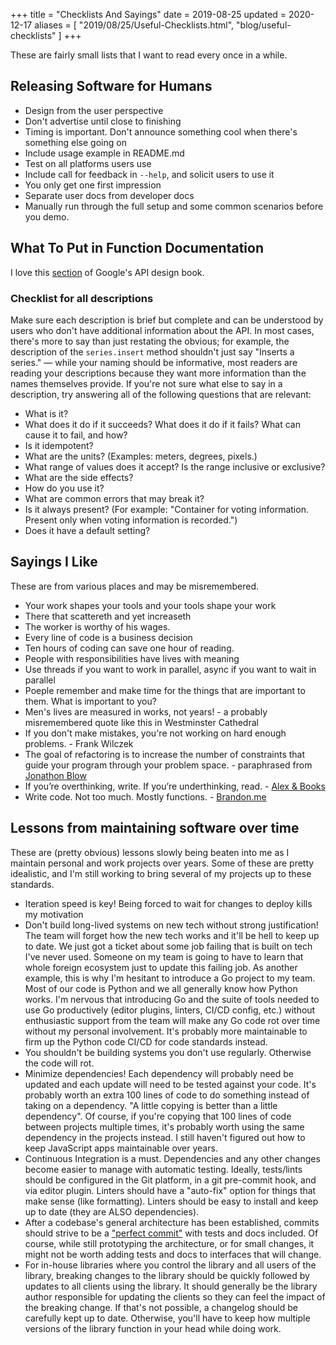+++
title = "Checklists And Sayings"
date = 2019-08-25
updated = 2020-12-17
aliases = [ "2019/08/25/Useful-Checklists.html", "blog/useful-checklists" ]
+++

These are fairly small lists that I want to read every once in a while.

## Releasing Software for Humans

- Design from the user perspective
- Don't advertise until close to finishing
- Timing is important. Don't announce something cool when there's something else going on
- Include usage example in README.md
- Test on all platforms users use
- Include call for feedback in `--help`, and solicit users to use it
- You only get one first impression
- Separate user docs from developer docs
- Manually run through the full setup and some common scenarios before you demo.

## What To Put in Function Documentation

I love this [section](https://cloud.google.com/apis/design/documentation#checklist) of Google's API design book.

### Checklist for all descriptions

Make sure each description is brief but complete and can be understood by users
who don't have additional information about the API. In most cases, there's
more to say than just restating the obvious; for example, the description of
the `series.insert` method shouldn't just say "Inserts a series." — while your
naming should be informative, most readers are reading your descriptions
because they want more information than the names themselves provide. If you're
not sure what else to say in a description, try answering all of the following
questions that are relevant:

- What is it?
- What does it do if it succeeds? What does it do if it fails? What can cause it to fail, and how?
- Is it idempotent?
- What are the units? (Examples: meters, degrees, pixels.)
- What range of values does it accept? Is the range inclusive or exclusive?
- What are the side effects?
- How do you use it?
- What are common errors that may break it?
- Is it always present? (For example: "Container for voting information. Present only when voting information is recorded.")
- Does it have a default setting?

## Sayings I Like

These are from various places and may be misremembered.

- Your work shapes your tools and your tools shape your work
- There that scattereth and yet increaseth
- The worker is worthy of his wages.
- Every line of code is a business decision
- Ten hours of coding can save one hour of reading.
- People with responsibilities have lives with meaning
- Use threads if you want to work in parallel, async if you want to wait in parallel
- Poeple remember and make time for the things that are important to them. What is important to you?
- Men's lives are measured in works, not years! - a probably misremembered quote like this in Westminster Cathedral
- If you don't make mistakes, you're not working on hard enough problems. - Frank Wilczek
- The goal of refactoring is to increase the number of constraints that guide your program through your problem space. - paraphrased from [Jonathon Blow](https://www.youtube.com/watch?v=2J-HIh3kXCQ)
- If you’re overthinking, write. If you’re underthinking, read. - [Alex & Books](https://twitter.com/alexandbooks_/status/1446883211393503232?lang=en)
- Write code. Not too much. Mostly functions. - [Brandon.me](https://www.brandons.me/blog/write-code-not-too-much-mostly-functions)

## Lessons from maintaining software over time

These are (pretty obvious) lessons slowly being beaten into me as I maintain personal and work projects over years. Some of these are pretty idealistic, and I'm still working to bring several of my projects up to these standards.

- Iteration speed is key! Being forced to wait for changes to deploy kills my motivation
- Don't build long-lived systems on new tech without strong justification! The team will forget how the new tech works and it'll be hell to keep up to date. We just got a ticket about some job failing that is built on tech I've never used. Someone on my team is going to have to learn that whole foreign ecosystem just to update this failing job. As another example, this is why I'm hesitant to introduce a Go project to my team. Most of our code is Python and we all generally know how Python works. I'm nervous that introducing Go and the suite of tools needed to use Go productively (editor plugins, linters, CI/CD config, etc.) without enthusiastic support from the team will make any Go code rot over time without my personal involvement. It's probably more maintainable to firm up the Python code CI/CD for code standards instead.
- You shouldn't be building systems you don't use regularly. Otherwise the code will rot.
- Minimize dependencies! Each dependency will probably need be updated and each update will need to be tested against your code. It's probably worth an extra 100 lines of code to do something instead of taking on a dependency. "A little copying is better than a little dependency". Of course, if you're copying that 100 lines of code between projects multiple times, it's probably worth using the same dependency in the projects instead. I still haven't figured out how to keep JavaScript apps maintainable over years.
- Continuous Integration is a must. Dependencies and any other changes become easier to manage with automatic testing. Ideally, tests/lints should be configured in the Git platform, in a git pre-commit hook, and via editor plugin. Linters should have a "auto-fix" option for things that make sense (like formatting). Linters should be easy to install and keep up to date (they are ALSO dependencies).
- After a codebase's general architecture has been established, commits should strive to be a ["perfect commit"](https://simonwillison.net/2022/Oct/29/the-perfect-commit/) with tests and docs included. Of course, while still prototyping the architecture, or for small changes, it might not be worth adding tests and docs to interfaces that will change.
- For in-house libraries where you control the library and all users of the library, breaking changes to the library should be quickly followed by updates to all clients using the library. It should generally be the library author responsible for updating the clients so they can feel the impact of the breaking change. If that's not possible, a changelog should be carefully kept up to date. Otherwise, you'll have to keep how multiple versions of the library function in your head while doing work.

